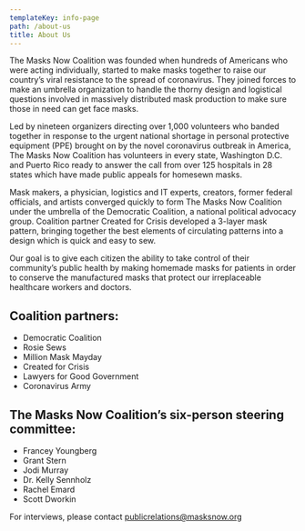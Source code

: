 ```yaml
---
templateKey: info-page
path: /about-us
title: About Us
---
```

The Masks Now Coalition was founded when hundreds of Americans who were acting individually, started to make masks together to raise our country’s viral resistance to the spread of coronavirus. They joined forces to make an umbrella organization to handle the thorny design and logistical questions involved in massively distributed mask production to make sure those in need can get face masks.

Led by nineteen organizers directing over 1,000 volunteers who banded together in response to the urgent national shortage in personal protective equipment (PPE) brought on by the novel coronavirus outbreak in America, The Masks Now Coalition has volunteers in every state, Washington D.C. and Puerto Rico ready to answer the call from over 125 hospitals in 28 states which have made public appeals for homesewn masks.

Mask makers, a physician, logistics and IT experts, creators, former federal officials, and artists converged quickly to form The Masks Now Coalition under the umbrella of the Democratic Coalition, a national political advocacy group. Coalition partner Created for Crisis developed a 3-layer mask pattern, bringing together the best elements of circulating patterns into a design which is quick and easy to sew.

Our goal is to give each citizen the ability to take control of their community’s public health by making homemade masks for patients in order to conserve the manufactured masks that protect our irreplaceable healthcare workers and doctors.

## Coalition partners: 

* Democratic Coalition
* Rosie Sews
* Million Mask Mayday
* Created for Crisis
* Lawyers for Good Government
* Coronavirus Army

## The Masks Now Coalition’s six-person steering committee:

* Francey Youngberg
* Grant Stern
* Jodi Murray
* Dr. Kelly Sennholz
* Rachel Emard
* Scott Dworkin

For interviews, please contact [publicrelations@masksnow.org](mailto:publicrelations@masksnow.org)
